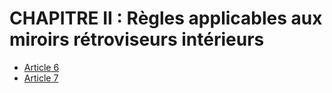 # CHAPITRE II : Règles applicables aux miroirs rétroviseurs intérieurs

- [Article 6](article-6.md)
- [Article 7](article-7.md)
